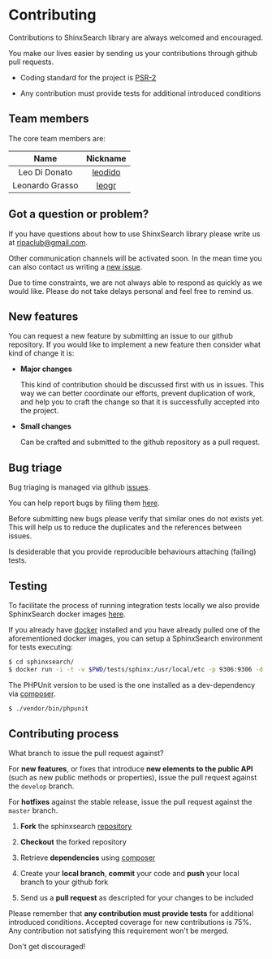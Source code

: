 # Contributing

Contributions to ShinxSearch library are always welcomed and encouraged.

You make our lives easier by sending us your contributions through github pull requests.

* Coding standard for the project is [PSR-2](https://github.com/php-fig/fig-standards/blob/master/accepted/PSR-2-coding-style-guide.md)

* Any contribution must provide tests for additional introduced conditions

## Team members

The core team members are:

| Name            | Nickname                             |
|:---------------:|:------------------------------------:|
| Leo Di Donato   | [leodido](http://github.com/leodido) |
| Leonardo Grasso | [leogr](http://github.com/leogr)     |

## Got a question or problem?

If you have questions about how to use ShinxSearch library please write us at <ripaclub@gmail.com>.

Other communication channels will be activated soon. In the mean time you can also contact us writing a [new issue](https://github.com/ripaclub/sphinxsearch/issues/new).

Due to time constraints, we are not always able to respond as quickly as we would like. Please do not take delays personal and feel free to remind us.

## New features

You can request a new feature by submitting an issue to our github repository. If you would like to implement a new feature then consider what kind of change it is:

* **Major changes**

    This kind of contribution should be discussed first with us in issues. This way we can better coordinate our efforts, prevent duplication of work, and help you to craft the change so that it is successfully accepted into the project.

* **Small changes**

    Can be crafted and submitted to the github repository as a pull request.

## Bug triage

Bug triaging is managed via github [issues](https://github.com/ripaclub/sphinxsearch/issues).

You can help report bugs by filing them [here](https://github.com/ripaclub/sphinxsearch/issues).

Before submitting new bugs please verify that similar ones do not exists yet. This will help us to reduce the duplicates and the references between issues.

Is desiderable that you provide reproducible behaviours attaching (failing) tests.

## Testing

To facilitate the process of running integration tests locally we also provide SphinxSearch docker images [here](https://github.com/leodido/dockerfiles).

If you already have [docker](https://github.com/docker/docker) installed and you have already pulled one of the aforementioned docker images, you can setup a SphinxSearch environment for tests executing:

```bash
$ cd sphinxsearch/
$ docker run -i -t -v $PWD/tests/sphinx:/usr/local/etc -p 9306:9306 -d leodido/sphinxsearch:latest ./searchd.sh
```

The PHPUnit version to be used is the one installed as a dev-dependency via [composer](https://getcomposer.org/).

```bash
$ ./vendor/bin/phpunit
```

## Contributing process

What branch to issue the pull request against?

For **new features**, or fixes that introduce **new elements to the public API** (such as new public methods or properties), issue the pull request against the `develop` branch.

For **hotfixes** against the stable release, issue the pull request against the `master` branch.

1. **Fork** the sphinxsearch [repository](https://github.com/ripaclub/sphinxsearch/fork)

2. **Checkout** the forked repository

3. Retrieve **dependencies** using [composer](https://getcomposer.org/)

4. Create your **local branch**, **commit** your code and **push** your local branch to your github fork

5. Send us a **pull request** as descripted for your changes to be included

Please remember that **any contribution must provide tests** for additional introduced conditions. Accepted coverage for new contributions is 75%. Any contribution not satisfying this requirement won't be merged.

Don't get discouraged!